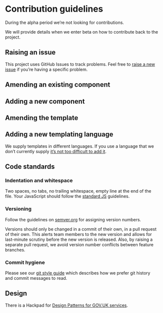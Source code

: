 # Contribution guidelines

During the alpha period we’re not looking for contributions.

We will provide details when we enter beta on how to contribute back to the project.

## Raising an issue

This project uses GitHub Issues to track problems. Feel free to [raise a new issue](https://github.com/alphagov/govuk_frontend_alpha/issues/new) if you’re having a specific problem.

## Amending an existing component

## Adding a new component

## Amending the template

## Adding a new templating language

We supply templates in different languages. If you use a language that we don’t currently supply [it’s not too difficult to add it](/docs/templates).

## Code standards

### Indentation and whitespace

Two spaces, no tabs, no trailing whitespace, empty line at the end of the file. Your JavaScript should follow the [standard JS](http://standardjs.com/) guidelines.

### Versioning

Follow the guidelines on [semver.org](http://semver.org/) for assigning version numbers.

Versions should only be changed in a commit of their own, in a pull request of their own. This alerts team members to the new version and allows for last-minute scrutiny before the new version is released. Also, by raising a separate pull request, we avoid version number conflicts between feature branches.

### Commit hygiene

Please see our [git style guide](https://github.com/alphagov/styleguides/blob/master/git.md) which describes how we prefer git history and commit messages to read.

## Design

There is a Hackpad for [Design Patterns for GOV.UK services](https://designpatterns.hackpad.com/).
